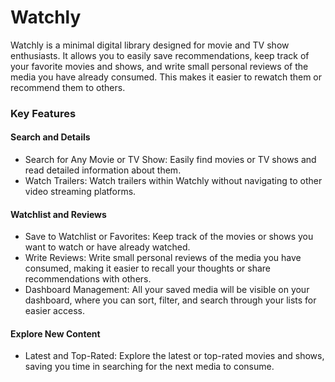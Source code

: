 # Watchly

Watchly is a minimal digital library designed for movie and TV show enthusiasts. It allows you to easily save recommendations, keep track of your favorite movies and shows, and write small personal reviews of the media you have already consumed. This makes it easier to rewatch them or recommend them to others.

### Key Features

#### Search and Details

- Search for Any Movie or TV Show: Easily find movies or TV shows and read detailed information about them.
- Watch Trailers: Watch trailers within Watchly without navigating to other video streaming platforms.

#### Watchlist and Reviews

- Save to Watchlist or Favorites: Keep track of the movies or shows you want to watch or have already watched.
- Write Reviews: Write small personal reviews of the media you have consumed, making it easier to recall your thoughts or share recommendations with others.
- Dashboard Management: All your saved media will be visible on your dashboard, where you can sort, filter, and search through your lists for easier access.

#### Explore New Content

- Latest and Top-Rated: Explore the latest or top-rated movies and shows, saving you time in searching for the next media to consume.
